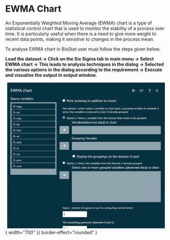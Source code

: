 # EWMA Chart

An Exponentially Weighted Moving Average (EWMA) chart is a type of statistical control chart that is used to monitor the stability of a process over time. It is particularly useful when there is a need to give more weight to recent data points, making it sensitive to changes in the process mean.

To analyse EWMA chart in BioStat user must follow the steps given below.

__Load the dataset -> Click on the Six Sigma tab in main menu -> Select EWMA chart -> This leads to analysis techniques in the dialog -> Selected the various options in the dialog according to the requirement -> Execute and visualise the output in output window.__

![alt text](screenshots/image296.png){ width="700" }{ border-effect="rounded" }
